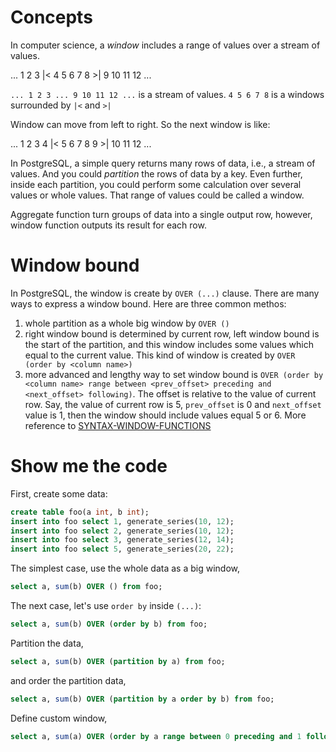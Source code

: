 # Concepts

In computer science, a _window_ includes a range of values over a stream of values.

... 1 2 3 |< 4 5 6 7 8 >| 9 10 11 12 ...

`... 1 2 3 ... 9 10 11 12 ...` is a stream of values.
`4 5 6 7 8` is a windows surrounded by `|<` and `>|`

Window can move from left to right. So the next window is like:

... 1 2 3  4 |< 5 6 7 8 9 >| 10 11 12 ...

In PostgreSQL, a simple query returns many rows of data, i.e., a stream of values. And you could _partition_ the rows of data by a key. Even further, inside each partition, you could perform some calculation over several values or whole values. That range of values could be called a window.

Aggregate function turn groups of data into a single output row, however, window function outputs its result for each row.

# Window bound
In PostgreSQL, the window is create by `OVER (...)` clause. There are many ways to express a window bound. Here are three common methos: 
1. whole partition as a whole big window by `OVER ()` 
2. right window bound is determined by current row, left window bound is the start of the partition, and this window includes some values which equal to the current value. This kind of window is created by `OVER (order by <column name>)`
3. more advanced and lengthy way to set window bound is `OVER (order by <column name> range between <prev_offset> preceding and <next_offset> following)`. The offset is relative to the value of current row. Say, the value of current row is 5, `prev_offset` is 0 and `next_offset` value is 1, then the window should include values equal 5 or 6.
More reference to [SYNTAX-WINDOW-FUNCTIONS](https://www.postgresql.org/docs/current/sql-expressions.html#SYNTAX-WINDOW-FUNCTIONS)


# Show me the code

First, create some data:

```sql
create table foo(a int, b int);
insert into foo select 1, generate_series(10, 12);
insert into foo select 2, generate_series(10, 12);
insert into foo select 3, generate_series(12, 14);
insert into foo select 5, generate_series(20, 22);
```

The simplest case, use the whole data as a big window,
```sql
select a, sum(b) OVER () from foo;
```

The next case, let's use `order by` inside `(...)`:
```sql
select a, sum(b) OVER (order by b) from foo;
```

Partition the data,
```sql
select a, sum(b) OVER (partition by a) from foo;
```

and order the partition data,
```sql
select a, sum(b) OVER (partition by a order by b) from foo;
```

Define custom window,
```sql
select a, sum(a) OVER (order by a range between 0 preceding and 1 following) from foo;
```

